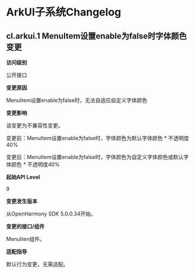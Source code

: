 # ArkUI子系统Changelog

## cl.arkui.1 MenuItem设置enable为false时字体颜色变更

**访问级别**

公开接口

**变更原因**

MenuItem设置enable为false时，无法自适应自定义字体颜色

**变更影响**

该变更为不兼容性变更。

变更前：MenuItem设置enable为false时，字体颜色为默认字体颜色 * 不透明度40%

变更后：MenuItem设置enable为false时，字体颜色为自定义字体颜色或默认字体颜色 * 不透明度40%

**起始API Level**

9

**变更发生版本**

从OpenHarmony SDK 5.0.0.34开始。

**变更的接口/组件**

MenuIten组件。

**适配指导**

默认行为变更，无需适配。